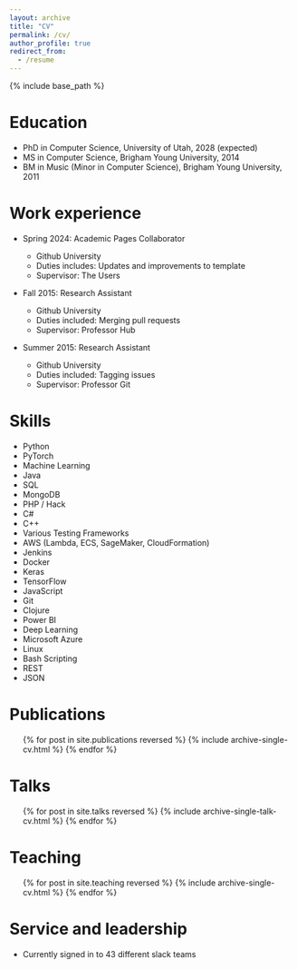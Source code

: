```yaml
---
layout: archive
title: "CV"
permalink: /cv/
author_profile: true
redirect_from:
  - /resume
---
```


{% include base_path %}

Education
======
* PhD in Computer Science, University of Utah, 2028 (expected)
* MS in Computer Science, Brigham Young University, 2014
* BM in Music (Minor in Computer Science), Brigham Young University, 2011

Work experience
======
* Spring 2024: Academic Pages Collaborator
  * Github University
  * Duties includes: Updates and improvements to template
  * Supervisor: The Users

* Fall 2015: Research Assistant
  * Github University
  * Duties included: Merging pull requests
  * Supervisor: Professor Hub

* Summer 2015: Research Assistant
  * Github University
  * Duties included: Tagging issues
  * Supervisor: Professor Git
  
Skills
======
* Python
* PyTorch
* Machine Learning
* Java
* SQL
* MongoDB
* PHP / Hack
* C#
* C++
* Various Testing Frameworks
* AWS (Lambda, ECS, SageMaker, CloudFormation)
* Jenkins
* Docker
* Keras
* TensorFlow
* JavaScript
* Git
* Clojure
* Power BI
* Deep Learning
* Microsoft Azure
* Linux
* Bash Scripting
* REST
* JSON

Publications
======
  <ul>{% for post in site.publications reversed %}
    {% include archive-single-cv.html %}
  {% endfor %}</ul>
  
Talks
======
  <ul>{% for post in site.talks reversed %}
    {% include archive-single-talk-cv.html  %}
  {% endfor %}</ul>
  
Teaching
======
  <ul>{% for post in site.teaching reversed %}
    {% include archive-single-cv.html %}
  {% endfor %}</ul>
  
Service and leadership
======
* Currently signed in to 43 different slack teams
